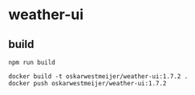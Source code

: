 # weather-ui

## build

```
npm run build

docker build -t oskarwestmeijer/weather-ui:1.7.2 .
docker push oskarwestmeijer/weather-ui:1.7.2
```